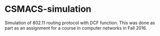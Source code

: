 # CSMACS-simulation
Simulation of 802.11 routing protocol with DCF function. This was done as part as an assignment for a course in computer networks in Fall 2016.
